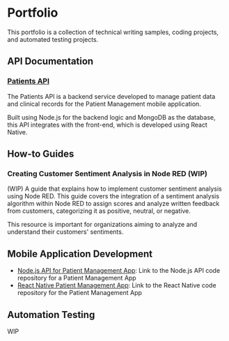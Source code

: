 # Portfolio

This portfolio is a collection of technical writing samples, coding projects, and automated testing projects.

## API Documentation

### [Patients API](/docs/patients-api.md)

The Patients API is a backend service developed to manage patient data and clinical records for the Patient Management mobile application.

Built using Node.js for the backend logic and MongoDB as the database, this API integrates with the front-end, which is developed using React Native.

## How-to Guides

### Creating Customer Sentiment Analysis in Node RED (WIP)

(WIP) A guide that explains how to implement customer sentiment analysis using Node RED. This guide covers the integration of a sentiment analysis algorithm within Node RED to assign scores and analyze written feedback from customers, categorizing it as positive, neutral, or negative.

This resource is important for organizations aiming to analyze and understand their customers' sentiments.

## Mobile Application Development

- [Node.js API for Patient Management App](https://github.com/adrnmrk/MAPD_712_713_Patient_Management/tree/b2b58b727e2e340c7cebe57720468df652738896/MAPD-713-Group_Project): Link to the Node.js API code repository for a Patient Management App
- [React Native Patient Management App](https://github.com/adrnmrk/react-patient-project.git):  Link to the React Native code repository for the Patient Management App

## Automation Testing

WIP

